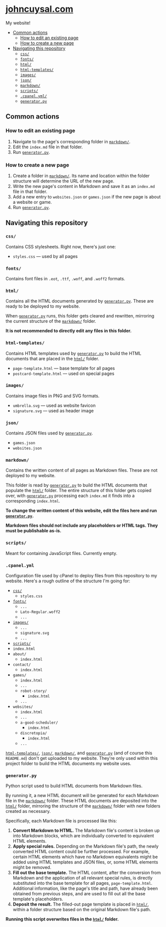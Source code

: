 # [johncuysal.com](https://johncuysal.com)

My website!

- [Common actions](#common-actions)
  - [How to edit an existing page](#how-to-edit-an-existing-page)
  - [How to create a new page](#how-to-create-a-new-page)
- [Navigating this repository](#navigating-this-repository)
  - [`css/`](#css)
  - [`fonts/`](#fonts)
  - [`html/`](#html)
  - [`html-templates/`](#html-templates)
  - [`images/`](#images)
  - [`json/`](#json)
  - [`markdown/`](#markdown)
  - [`scripts/`](#scripts)
  - [`.cpanel.yml/`](#cpanelyml)
  - [`generator.py`](#generatorpy)

## Common actions

### How to edit an existing page

1. Navigate to the page's corresponding folder in [`markdown/`](#markdown).
2. Edit the `index.md` file in that folder.
3. Run [`generator.py`](#generatorpy).

### How to create a new page

1. Create a folder in [`markdown/`](#markdown). Its name and location within the folder structure will determine the URL of the new page.
2. Write the new page's content in Markdown and save it as an `index.md` file in that folder.
3. Add a new entry to `websites.json` or `games.json` if the new page is about a website or game.
4. Run [`generator.py`](#generatorpy).

## Navigating this repository

### `css/`

Contains CSS stylesheets. Right now, there's just one:

- `styles.css` — used by all pages

### `fonts/`

Contains font files in `.eot`, `.ttf`, `.woff`, and `.woff2` formats.

### `html/`

Contains all the HTML documents generated by [`generator.py`](#generatorpy). These are ready to be deployed to my website.

When [`generator.py`](#generatorpy) runs, this folder gets cleared and rewritten, mirroring the current structure of the [`markdown/`](#markdown) folder.

**It is not recommended to directly edit any files in this folder.**

### `html-templates/`

Contains HTML templates used by [`generator.py`](#generatorpy) to build the HTML documents that are placed in the [`html/`](#html) folder.

- `page-template.html` — base template for all pages
- `postcard-template.html` — used on special pages

### `images/`

Contains image files in PNG and SVG formats.

- `umbrella.svg` — used as website favicon
- `signature.svg` — used as header image

### `json/`

Contains JSON files used by [`generator.py`](#generatorpy).

- `games.json`
- `websites.json`

### `markdown/`

Contains the written content of all pages as Markdown files. These are not deployed to my website.

This folder is read by [`generator.py`](#generatorpy) to build the  HTML documents that populate the [`html/`](#html) folder. The entire structure of this folder gets copied over, with [`generator.py`](#generatorpy) processing each `index.md` it finds into a corresponding `index.html`.

**To change the written content of this website, edit the files here and run [`generator.py`](#generatorpy).**

**Markdown files should not include any placeholders or HTML tags. They must be publishable as-is.**

### `scripts/`

Meant for containing JavaScript files. Currently empty.

### `.cpanel.yml`

Configuration file used by cPanel to deploy files from this repository to my website. Here's a rough outline of the structure I'm going for:

- [`css/`](#css)
  - `styles.css`
- [`fonts/`](#fonts)
  - `...`
  - `Lato-Regular.woff2`
  - `...`
- [`images/`](#images)
  - `...`
  - `signature.svg`
  - `...`
- [`scripts/`](#scripts)
- `index.html`
- `about/`
  - `index.html`
- `contact/`
  - `index.html`
- `games/`
  - `index.html`
  - `...`
  - `robot-story/`
    - `index.html`
  - `...`
- `websites/`
  - `index.html`
  - `...`
  - `a-good-scheduler/`
    - `index.html`
  - `discretopia/`
    - `index.html`
  - `...`

[`html-templates/`](#html-templates), [`json/`](#json), [`markdown/`](#markdown), and [`generator.py`](#generatorpy) (and of course this `README.md`) don't get uploaded to my website. They're only used within this project folder to build the HTML documents my website uses.

### `generator.py`

Python script used to build HTML documents from Markdown files.

By running it, a new HTML document will be generated for each Markdown file in the [`markdown/`](#markdown) folder. These HTML documents are deposited into the [`html/`](#html) folder, mirroring the structure of the [`markdown/`](#markdown) folder with new folders created as necessary.

Specifically, each Markdown file is processed like this:

1. **Convert Markdown to HTML.** The Markdown file's content is broken up into Markdown blocks, which are individually converted to equivalent HTML elements.
2. **Apply special rules.** Depending on the Markdown file's path, the newly converted HTML content could be further processed. For example, certain HTML elements which have no Markdown equivalents might be added using HTML templates and JSON files, or, some HTML elements might be removed.
3. **Fill out the base template.** The HTML content, after the conversion from Markdown and the application of all relevant special rules, is directly substituted into the base template for all pages, `page-template.html`. Additional information, like the page's title and path, have already been obtained from previous steps, and are used to fill out all the base template's placeholders.
4. **Deposit the result.** The filled-out page template is placed in [`html/`](#html), within a folder structure based on the original Markdown file's path.

**Running this script overwrites files in the [`html/`](#html) folder.**
